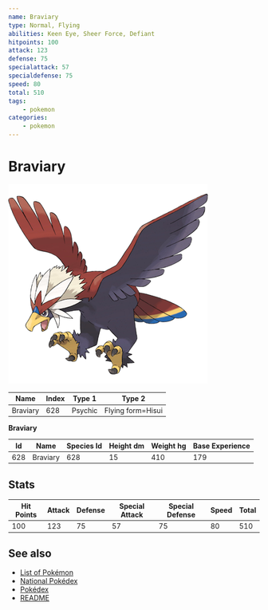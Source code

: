 ```yaml
---
name: Braviary
type: Normal, Flying
abilities: Keen Eye, Sheer Force, Defiant
hitpoints: 100
attack: 123
defense: 75
specialattack: 57
specialdefense: 75
speed: 80
total: 510
tags:
    - pokemon
categories:
    - pokemon
---
```


# Braviary


![Braviary](images/628.png)

| **Name** | **Index** | **Type 1** | **Type 2** |
|----|----|----|----|
| Braviary | 628 | Psychic | Flying form=Hisui  |

**Braviary** 




| **Id** | **Name** | **Species Id** | **Height dm** | **Weight hg** | **Base Experience** |
|--------|----------|----------------|------------|------------|---------------------|
| 628 | Braviary | 628 | 15 | 410 | 179 |



## Stats

| **Hit Points** | **Attack** | **Defense** | **Special Attack** | **Special Defense** | **Speed** | **Total** |
|----------------|------------|-------------|--------------------|---------------------|-----------|-----------|
| 100 | 123 | 75 | 57 | 75 | 80 | 510 |

## See also

- [List of Pokémon](../pokemon.md)
- [National Pokédex](../national_pokedex.md)
- [Pokédex](../pokedex.md)
- [README](../README.md)
